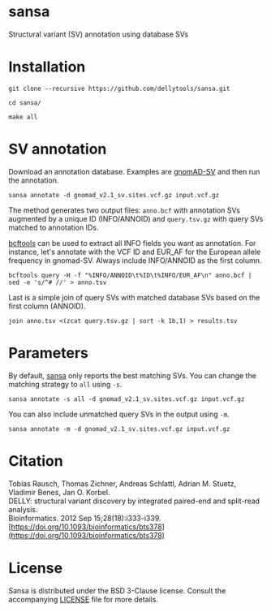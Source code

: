 # sansa

Structural variant (SV) annotation using database SVs

# Installation

`git clone --recursive https://github.com/dellytools/sansa.git`

`cd sansa/`

`make all`

# SV annotation

Download an annotation database. Examples are [gnomAD-SV](https://gnomad.broadinstitute.org/) and then run the annotation.

`sansa annotate -d gnomad_v2.1_sv.sites.vcf.gz input.vcf.gz`

The method generates two output files: `anno.bcf` with annotation SVs augmented by a unique ID (INFO/ANNOID) and `query.tsv.gz` with query SVs matched to annotation IDs.

[bcftools](https://github.com/samtools/bcftools) can be used to extract all INFO fields you want as annotation. For instance, let's annotate with the VCF ID and EUR_AF for the European allele frequency in gnomad-SV. Always include INFO/ANNOID as the first column.

`bcftools query -H -f "%INFO/ANNOID\t%ID\t%INFO/EUR_AF\n" anno.bcf | sed -e 's/^# //' > anno.tsv`

Last is a simple join of query SVs with matched database SVs based on the first column (ANNOID).

`join anno.tsv <(zcat query.tsv.gz | sort -k 1b,1) > results.tsv`

# Parameters

By default, [sansa](https://github.com/dellytools/sansa) only reports the best matching SVs. You can change the matching strategy to `all` using `-s`.

`sansa annotate -s all -d gnomad_v2.1_sv.sites.vcf.gz input.vcf.gz`

You can also include unmatched query SVs in the output using `-m`.

`sansa annotate -m -d gnomad_v2.1_sv.sites.vcf.gz input.vcf.gz`

# Citation

Tobias Rausch, Thomas Zichner, Andreas Schlattl, Adrian M. Stuetz, Vladimir Benes, Jan O. Korbel.      
DELLY: structural variant discovery by integrated paired-end and split-read analysis.     
Bioinformatics. 2012 Sep 15;28(18):i333-i339.       
[https://doi.org/10.1093/bioinformatics/bts378](https://doi.org/10.1093/bioinformatics/bts378)

# License

Sansa is distributed under the BSD 3-Clause license. Consult the accompanying [LICENSE](https://github.com/dellytools/sansa/blob/master/LICENSE) file for more details.


